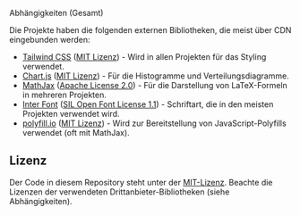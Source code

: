 Abhängigkeiten (Gesamt)

Die Projekte haben die folgenden externen Bibliotheken, die meist über CDN eingebunden werden:

* [Tailwind CSS](https://tailwindcss.com/) ([MIT Lizenz](https://opensource.org/licenses/MIT)) - Wird in allen Projekten für das Styling verwendet.
* [Chart.js](https://www.chartjs.org/) ([MIT Lizenz](https://opensource.org/licenses/MIT)) - Für die Histogramme und Verteilungsdiagramme.
* [MathJax](https://www.mathjax.org/) ([Apache License 2.0](https://www.apache.org/licenses/LICENSE-2.0)) - Für die Darstellung von LaTeX-Formeln in mehreren Projekten.
* [Inter Font](https://fonts.google.com/specimen/Inter) ([SIL Open Font License 1.1](https://openfontlicense.org/)) - Schriftart, die in den meisten Projekten verwendet wird.
* [polyfill.io](https://polyfill.io/) ([MIT Lizenz](https://github.com/Financial-Times/polyfill-service/blob/main/LICENSE.md)) - Wird zur Bereitstellung von JavaScript-Polyfills verwendet (oft mit MathJax).

## Lizenz

Der Code in diesem Repository steht unter der [MIT-Lizenz](LICENSE.md). Beachte die Lizenzen der verwendeten Drittanbieter-Bibliotheken (siehe Abhängigkeiten).

